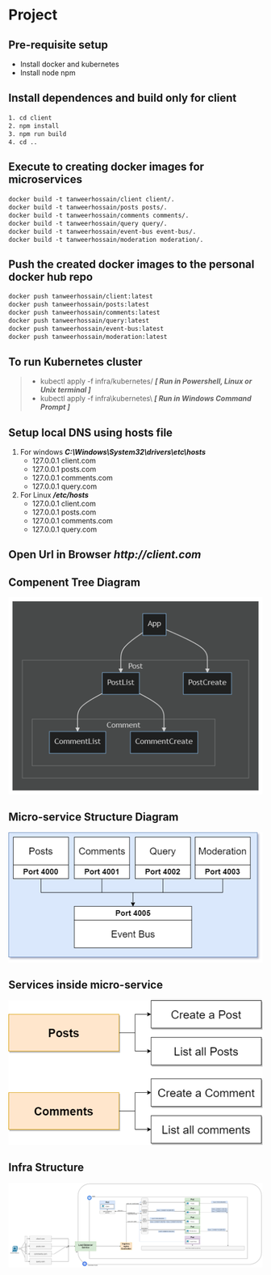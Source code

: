 # Project

## Pre-requisite setup
 * Install docker and kubernetes
 * Install node npm

## Install dependences and build only for client
    1. cd client
    2. npm install
    3. npm run build
    4. cd ..

## Execute to creating docker images for microservices
    docker build -t tanweerhossain/client client/.
    docker build -t tanweerhossain/posts posts/.
    docker build -t tanweerhossain/comments comments/.
    docker build -t tanweerhossain/query query/.
    docker build -t tanweerhossain/event-bus event-bus/.
    docker build -t tanweerhossain/moderation moderation/.


## Push the created docker images to the personal docker hub repo
    docker push tanweerhossain/client:latest
    docker push tanweerhossain/posts:latest
    docker push tanweerhossain/comments:latest
    docker push tanweerhossain/query:latest
    docker push tanweerhossain/event-bus:latest
    docker push tanweerhossain/moderation:latest

## To run Kubernetes cluster
> * kubectl apply -f infra/kubernetes/ ***[ Run in Powershell, Linux or Unix terminal ]***
> * kubectl apply -f infra\kubernetes\ ***[ Run in Windows Command Prompt ]***

## Setup local DNS using hosts file
1. For windows ___C:\Windows\System32\drivers\etc\hosts___
   *  127.0.0.1 client.com
   *  127.0.0.1 posts.com
   *  127.0.0.1 comments.com
   *  127.0.0.1 query.com
2. For Linux ___/etc/hosts___
   *  127.0.0.1 client.com
   *  127.0.0.1 posts.com
   *  127.0.0.1 comments.com
   *  127.0.0.1 query.com
## Open Url in Browser ___http://client.com___

## Compenent Tree Diagram
![client-component-tree-structure](./document-files/client-component-tree-structure.png)

## Micro-service Structure Diagram
![micro-serve-tree-diagram](./document-files/micro-serve-architecture.png)

## Services inside micro-service
![micro-serve-tree-diagram](./document-files/micro-serve-tree-diagram.png)

## Infra Structure
![micro-serve-tree-diagram](./document-files/Kubernetes-Cluster-diagram.png)